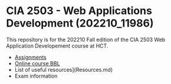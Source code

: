 # CIA 2503 - Web Applications Development (202210_11986)

This repository is for the 202210 Fall edition of the CIA 2503 Web Application Developement course at HCT.


 - [Assignments](assignments/)
  - [Online course BBL](shorturl.at/dguDM)
  - List of useful resources](Resources.md)
  - Exam information

